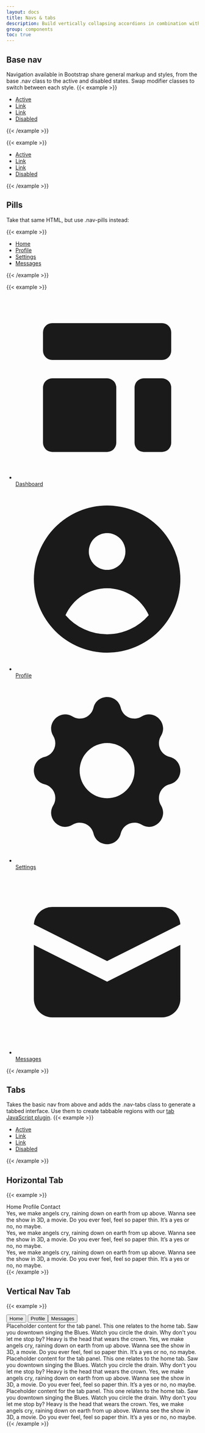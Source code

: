 ```yaml
---
layout: docs
title: Navs & tabs
description: Build vertically collapsing accordions in combination with our Collapse JavaScript plugin.
group: components
toc: true
---
```


## Base nav
Navigation available in Bootstrap share general markup and styles, from the base .nav class to the active and disabled states. Swap modifier classes to switch between each style.
{{< example >}}
<ul class="nav">
  <li class="nav-item">
    <a class="nav-link active" aria-current="page" href="#">Active</a>
  </li>
  <li class="nav-item">
    <a class="nav-link" href="#">Link</a>
  </li>
  <li class="nav-item">
    <a class="nav-link" href="#">Link</a>
  </li>
  <li class="nav-item">
    <a class="nav-link disabled" href="#" tabindex="-1" aria-disabled="true">Disabled</a>
  </li>
</ul>
{{< /example >}}

{{< example >}}
<ul class="nav flex-column">
  <li class="nav-item">
    <a class="nav-link active" aria-current="page" href="#">Active</a>
  </li>
  <li class="nav-item">
    <a class="nav-link" href="#">Link</a>
  </li>
  <li class="nav-item">
    <a class="nav-link" href="#">Link</a>
  </li>
  <li class="nav-item">
    <a class="nav-link disabled" href="#" tabindex="-1" aria-disabled="true">Disabled</a>
  </li>
</ul>
{{< /example >}}

## Pills
Take that same HTML, but use <span class="fw-bold text-danger">.nav-pills</span> instead:

{{< example >}}
<div class="nav-wrapper position-relative">
    <ul class="nav nav-pills nav-fill flex-column flex-sm-row">
        <li class="nav-item me-sm-2">
            <a class="nav-link mb-3 mb-md-0 active" data-bs-toggle="tab" href="#">Home</a>
        </li>
        <li class="nav-item me-sm-2">
            <a class="nav-link mb-3 mb-md-0" data-bs-toggle="tab" href="#">Profile</a>
        </li>
        <li class="nav-item me-sm-2">
            <a class="nav-link mb-3 mb-md-0" data-bs-toggle="tab" href="#">Settings</a>
        </li>
        <li class="nav-item">
            <a class="nav-link mb-3 mb-md-0" data-bs-toggle="tab" href="#">Messages</a>
        </li>
    </ul>
</div>
{{< /example >}}

{{< example >}}
<div class="nav-wrapper position-relative">
    <ul class="nav nav-pills nav-fill flex-column flex-md-row">
        <li class="nav-item me-sm-2">
            <a class="nav-link mb-3 mb-md-0 d-flex align-items-center justify-content-center active" data-bs-toggle="tab" href="#">
              <svg fill="currentColor" viewBox="0 0 20 20" xmlns="http://www.w3.org/2000/svg"><path d="M3 4a1 1 0 011-1h12a1 1 0 011 1v2a1 1 0 01-1 1H4a1 1 0 01-1-1V4zM3 10a1 1 0 011-1h6a1 1 0 011 1v6a1 1 0 01-1 1H4a1 1 0 01-1-1v-6zM14 9a1 1 0 00-1 1v6a1 1 0 001 1h2a1 1 0 001-1v-6a1 1 0 00-1-1h-2z"></path></svg>
              Dashboard
            </a>
        </li>
        <li class="nav-item me-sm-2">
            <a class="nav-link mb-3 mb-md-0 d-flex align-items-center justify-content-center" data-bs-toggle="tab" href="#">
              <svg fill="currentColor" viewBox="0 0 20 20" xmlns="http://www.w3.org/2000/svg"><path fill-rule="evenodd" d="M18 10a8 8 0 11-16 0 8 8 0 0116 0zm-6-3a2 2 0 11-4 0 2 2 0 014 0zm-2 4a5 5 0 00-4.546 2.916A5.986 5.986 0 0010 16a5.986 5.986 0 004.546-2.084A5 5 0 0010 11z" clip-rule="evenodd"></path></svg>
              Profile
            </a>
        </li>
        <li class="nav-item me-sm-2">
            <a class="nav-link mb-3 mb-md-0 d-flex align-items-center justify-content-center" data-bs-toggle="tab" href="#">
              <svg fill="currentColor" viewBox="0 0 20 20" xmlns="http://www.w3.org/2000/svg"><path fill-rule="evenodd" d="M11.49 3.17c-.38-1.56-2.6-1.56-2.98 0a1.532 1.532 0 01-2.286.948c-1.372-.836-2.942.734-2.106 2.106.54.886.061 2.042-.947 2.287-1.561.379-1.561 2.6 0 2.978a1.532 1.532 0 01.947 2.287c-.836 1.372.734 2.942 2.106 2.106a1.532 1.532 0 012.287.947c.379 1.561 2.6 1.561 2.978 0a1.533 1.533 0 012.287-.947c1.372.836 2.942-.734 2.106-2.106a1.533 1.533 0 01.947-2.287c1.561-.379 1.561-2.6 0-2.978a1.532 1.532 0 01-.947-2.287c.836-1.372-.734-2.942-2.106-2.106a1.532 1.532 0 01-2.287-.947zM10 13a3 3 0 100-6 3 3 0 000 6z" clip-rule="evenodd"></path></svg>
              Settings
            </a>
        </li>
        <li class="nav-item">
            <a class="nav-link mb-3 mb-md-0 d-flex align-items-center justify-content-center" data-bs-toggle="tab" href="#">
              <svg fill="currentColor" viewBox="0 0 20 20" xmlns="http://www.w3.org/2000/svg"><path d="M2.003 5.884L10 9.882l7.997-3.998A2 2 0 0016 4H4a2 2 0 00-1.997 1.884z"></path><path d="M18 8.118l-8 4-8-4V14a2 2 0 002 2h12a2 2 0 002-2V8.118z"></path></svg>
              Messages
            </a>
        </li>
    </ul>
</div>
{{< /example >}}

## Tabs
Takes the basic nav from above and adds the <span class="fw-bold text-danger">.nav-tabs</span> class to generate a tabbed interface. Use them to create tabbable regions with our <a class="text-decoration-underline" href="#">tab JavaScript plugin</a>.
{{< example >}}
<ul class="nav nav-tabs">
  <li class="nav-item">
    <a class="nav-link active" aria-current="page" href="#">Active</a>
  </li>
  <li class="nav-item">
    <a class="nav-link" href="#">Link</a>
  </li>
  <li class="nav-item">
    <a class="nav-link" href="#">Link</a>
  </li>
  <li class="nav-item">
    <a class="nav-link disabled" href="#" tabindex="-1" aria-disabled="true">Disabled</a>
  </li>
</ul>
{{< /example >}}

## Horizontal Tab

{{< example >}}
<nav class="nav nav-pills flex-column flex-sm-row mb-3" id="pills-tab" role="tablist">
  <a class="flex-sm-fill text-sm-center nav-link me-sm-2 mb-2 mb-sm-0 active" aria-current="page" id="pills-home-tab" data-bs-toggle="pill" data-bs-target="#pills-home" type="button" role="tab" aria-controls="pills-home" aria-selected="true">Home</a>
  <a class="flex-sm-fill text-sm-center nav-link me-sm-2 mb-2 mb-sm-0" id="pills-profile-tab" data-bs-toggle="pill" data-bs-target="#pills-profile" type="button" role="tab" aria-controls="pills-profile" aria-selected="false">Profile</a>
  <a class="flex-sm-fill text-sm-center nav-link" id="pills-contact-tab" data-bs-toggle="pill" data-bs-target="#pills-contact" type="button" role="tab" aria-controls="pills-contact" aria-selected="false">Contact</a>
</nav>
<div class="tab-content" id="pills-tabContent">
  <div class="tab-pane fade show active" id="pills-home" role="tabpanel" aria-labelledby="pills-home-tab">Yes, we make angels cry, raining down on earth from up above. Wanna see the show in 3D, a movie. Do you ever feel, feel so paper thin. It’s a yes or no, no maybe.</div>
  <div class="tab-pane fade" id="pills-profile" role="tabpanel" aria-labelledby="pills-profile-tab">Yes, we make angels cry, raining down on earth from up above. Wanna see the show in 3D, a movie. Do you ever feel, feel so paper thin. It’s a yes or no, no maybe.</div>
  <div class="tab-pane fade" id="pills-contact" role="tabpanel" aria-labelledby="pills-contact-tab">Yes, we make angels cry, raining down on earth from up above. Wanna see the show in 3D, a movie. Do you ever feel, feel so paper thin. It’s a yes or no, no maybe.</div>
</div>
{{< /example >}}

## Vertical Nav Tab
{{< example >}}
<div class="d-flex align-items-start">
    <div class="nav flex-column nav-pills me-3" id="v-pills-tab" role="tablist" aria-orientation="vertical">
        <button class="nav-link mb-2 active" id="v-pills-home-tab" data-bs-toggle="pill" data-bs-target="#v-pills-home" type="button" role="tab" aria-controls="v-pills-home" aria-selected="true">Home</button>
        <button class="nav-link mb-2" id="v-pills-profile-tab" data-bs-toggle="pill" data-bs-target="#v-pills-profile" type="button" role="tab" aria-controls="v-pills-profile" aria-selected="false">Profile</buttona>
        <button class="nav-link mb-2" id="v-pills-messages-tab" data-bs-toggle="pill" data-bs-target="#v-pills-messages" type="button" role="tab" aria-controls="v-pills-messages" aria-selected="false">Messages</button>
    </div>
    <div class="tab-content" id="v-pills-tabContent">
        <div class="tab-pane fade show active" id="v-pills-home" role="tabpanel" aria-labelledby="v-pills-home-tab">Placeholder content for the tab panel. This one relates to the home tab. Saw you downtown singing the Blues. Watch you circle the drain. Why don't you let me stop by? Heavy is the head that wears the crown. Yes, we make angels cry, raining down on earth from up above. Wanna see the show in 3D, a movie. Do you ever feel, feel so paper thin. It’s a yes or no, no maybe.</div>
        <div class="tab-pane fade" id="v-pills-profile" role="tabpanel" aria-labelledby="v-pills-profile-tab">Placeholder content for the tab panel. This one relates to the home tab. Saw you downtown singing the Blues. Watch you circle the drain. Why don't you let me stop by? Heavy is the head that wears the crown. Yes, we make angels cry, raining down on earth from up above. Wanna see the show in 3D, a movie. Do you ever feel, feel so paper thin. It’s a yes or no, no maybe.</div>
        <div class="tab-pane fade" id="v-pills-messages" role="tabpanel" aria-labelledby="v-pills-messages-tab">Placeholder content for the tab panel. This one relates to the home tab. Saw you downtown singing the Blues. Watch you circle the drain. Why don't you let me stop by? Heavy is the head that wears the crown. Yes, we make angels cry, raining down on earth from up above. Wanna see the show in 3D, a movie. Do you ever feel, feel so paper thin. It’s a yes or no, no maybe.</div>
    </div>
</div>
{{< /example >}}